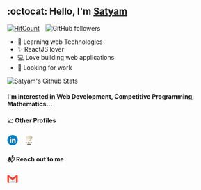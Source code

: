 ## :octocat: Hello, I'm [Satyam](http://saty12.me/projects/) 

[![HitCount](http://hits.dwyl.com/Satyam1203/Satyam1203.svg)](http://hits.dwyl.com/Satyam1203/Satyam1203)&emsp;![GitHub followers](https://img.shields.io/github/followers/satyam1203?style=social)


- :microscope: Learning web Technologies
- :sparkles: ReactJS lover 
- :computer: Love building web applications
- :briefcase: Looking for work

![Satyam's Github Stats](https://github-readme-stats.vercel.app/api?username=satyam1203&show_icons=true)

#### I'm interested in Web Development, Competitive Programming, Mathematics...

#### :chart_with_upwards_trend: Other Profiles 
[![LinkedIn](https://github.com/Satyam1203/Satyam1203/blob/master/images/linkedin.png?raw=true)](https://www.linkedin.com/in/satyam1203)&emsp;[![CodeChef](https://github.com/Satyam1203/Satyam1203/blob/master/images/codechef.png?raw=true)](https://www.codechef.com/users/sat_yam_)

#### :mailbox_with_mail: Reach out to me 
[![E-Mail](https://github.com/Satyam1203/Satyam1203/blob/master/images/email.png?raw=true)](mailto:nakulbegana191170@gmail.com)
